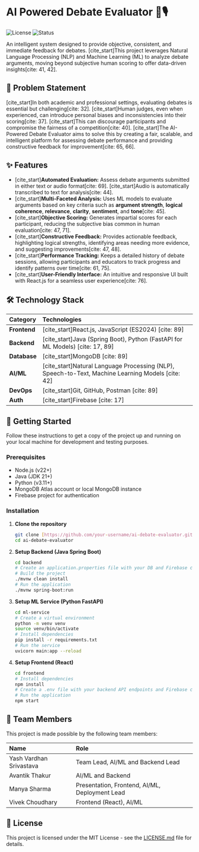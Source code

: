 # AI Powered Debate Evaluator 🤖🎙️

![License](https://img.shields.io/badge/license-MIT-blue.svg)
![Status](https://img.shields.io/badge/status-in%20development-orange.svg)

An intelligent system designed to provide objective, consistent, and immediate feedback for debates. [cite_start]This project leverages Natural Language Processing (NLP) and Machine Learning (ML) to analyze debate arguments, moving beyond subjective human scoring to offer data-driven insights[cite: 41, 42].

## 🎯 Problem Statement

[cite_start]In both academic and professional settings, evaluating debates is essential but challenging[cite: 32]. [cite_start]Human judges, even when experienced, can introduce personal biases and inconsistencies into their scoring[cite: 37]. [cite_start]This can discourage participants and compromise the fairness of a competition[cite: 40]. [cite_start]The AI-Powered Debate Evaluator aims to solve this by creating a fair, scalable, and intelligent platform for assessing debate performance and providing constructive feedback for improvement[cite: 65, 66].

## ✨ Features

* [cite_start]**Automated Evaluation:** Assess debate arguments submitted in either text or audio format[cite: 69]. [cite_start]Audio is automatically transcribed to text for analysis[cite: 44].
* [cite_start]**Multi-Faceted Analysis:** Uses ML models to evaluate arguments based on key criteria such as **argument strength**, **logical coherence**, **relevance**, **clarity**, **sentiment**, and **tone**[cite: 45].
* [cite_start]**Objective Scoring:** Generates impartial scores for each participant, reducing the subjective bias common in human evaluation[cite: 47, 71].
* [cite_start]**Constructive Feedback:** Provides actionable feedback, highlighting logical strengths, identifying areas needing more evidence, and suggesting improvements[cite: 47, 48].
* [cite_start]**Performance Tracking:** Keeps a detailed history of debate sessions, allowing participants and educators to track progress and identify patterns over time[cite: 61, 75].
* [cite_start]**User-Friendly Interface:** An intuitive and responsive UI built with React.js for a seamless user experience[cite: 76].

## 🛠️ Technology Stack

| Category      | Technologies                                                                          |
| :------------ | :------------------------------------------------------------------------------------ |
| **Frontend** | [cite_start]React.js, JavaScript (ES2024) [cite: 89]                                               |
| **Backend** | [cite_start]Java (Spring Boot), Python (FastAPI for ML Models) [cite: 17, 89]                       |
| **Database** | [cite_start]MongoDB [cite: 89]                                                                    |
| **AI/ML** | [cite_start]Natural Language Processing (NLP), Speech-to-Text, Machine Learning Models [cite: 42]   |
| **DevOps** | [cite_start]Git, GitHub, Postman [cite: 89]                                                       |
| **Auth** | [cite_start]Firebase [cite: 17]                                                                   |

## 🚀 Getting Started

Follow these instructions to get a copy of the project up and running on your local machine for development and testing purposes.

### Prerequisites

* Node.js (v22+)
* Java (JDK 21+) 
* Python (v3.11+)
* MongoDB Atlas account or local MongoDB instance 
* Firebase project for authentication

### Installation

1.  **Clone the repository**
    ```sh
    git clone [https://github.com/your-username/ai-debate-evaluator.git](https://github.com/your-username/ai-debate-evaluator.git)
    cd ai-debate-evaluator
    ```

2.  **Setup Backend (Java Spring Boot)**
    ```sh
    cd backend
    # Create an application.properties file with your DB and Firebase credentials
    # Build the project
    ./mvnw clean install
    # Run the application
    ./mvnw spring-boot:run
    ```

3.  **Setup ML Service (Python FastAPI)**
    ```sh
    cd ml-service
    # Create a virtual environment
    python -m venv venv
    source venv/bin/activate
    # Install dependencies
    pip install -r requirements.txt
    # Run the service
    uvicorn main:app --reload
    ```

4.  **Setup Frontend (React)**
    ```sh
    cd frontend
    # Install dependencies
    npm install
    # Create a .env file with your backend API endpoints and Firebase config
    # Run the application
    npm start
    ```

## 👥 Team Members

This project is made possible by the following team members:

| Name                   | Role                                        |
| :--------------------- | :------------------------------------------ |
| Yash Vardhan Srivastava| Team Lead, AI/ML and Backend Lead  |
| Avantik Thakur         | AI/ML and Backend                 |
| Manya Sharma           | Presentation, Frontend, AI/ML, Deployment Lead  |
| Vivek Choudhary        | Frontend (React), AI/ML          |

## 📄 License

This project is licensed under the MIT License - see the [LICENSE.md](LICENSE.md) file for details.
